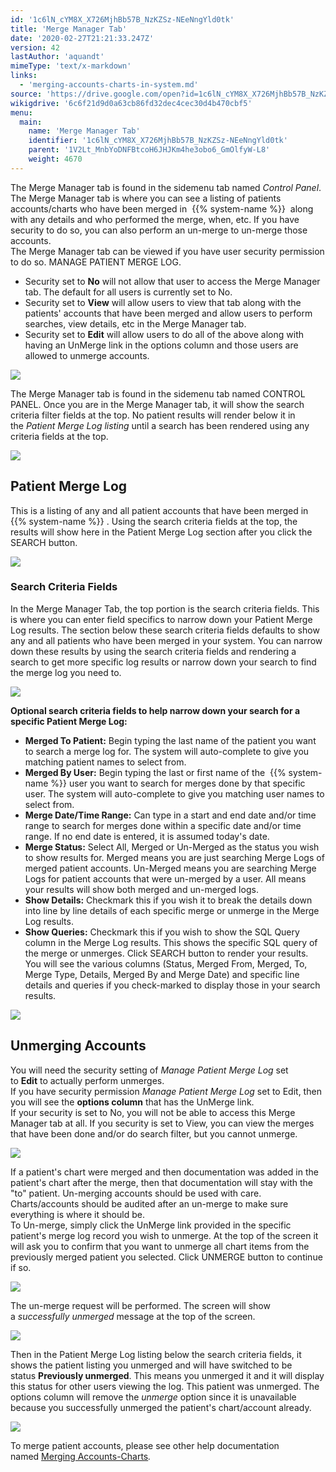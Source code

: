 ```yaml
---
id: '1c6lN_cYM8X_X726MjhBb57B_NzKZSz-NEeNngYld0tk'
title: 'Merge Manager Tab'
date: '2020-02-27T21:21:33.247Z'
version: 42
lastAuthor: 'aquandt'
mimeType: 'text/x-markdown'
links:
  - 'merging-accounts-charts-in-system.md'
source: 'https://drive.google.com/open?id=1c6lN_cYM8X_X726MjhBb57B_NzKZSz-NEeNngYld0tk'
wikigdrive: '6c6f21d9d0a63cb86fd32dec4cec30d4b470cbf5'
menu:
  main:
    name: 'Merge Manager Tab'
    identifier: '1c6lN_cYM8X_X726MjhBb57B_NzKZSz-NEeNngYld0tk'
    parent: '1V2Lt_MnbYoDNFBtcoH6JHJKm4he3obo6_GmOlfyW-L8'
    weight: 4670
---
```

The Merge Manager tab is found in the sidemenu tab named *Control Panel*. The Merge Manager tab is where you can see a listing of patients accounts/charts who have been merged in  {{% system-name %}}  along with any details and who performed the merge, when, etc. If you have security to do so, you can also perform an un-merge to un-merge those accounts.  
The Merge Manager tab can be viewed if you have user security permission to do so. MANAGE PATIENT MERGE LOG.
* Security set to <strong>No</strong> will not allow that user to access the Merge Manager tab. The default for all users is currently set to No.
* Security set to <strong>View</strong> will allow users to view that tab along with the patients' accounts that have been merged and allow users to perform searches, view details, etc in the Merge Manager tab.
* Security set to <strong>Edit</strong> will allow users to do all of the above along with having an UnMerge link in the options column and those users are allowed to unmerge accounts.
  
![](../merge-manager-tab.assets/66813afda417232e2154ab702ad35aa3.png)  

The Merge Manager tab is found in the sidemenu tab named CONTROL PANEL. Once you are in the Merge Manager tab, it will show the search criteria filter fields at the top. No patient results will render below it in the *Patient Merge Log listing* until a search has been rendered using any criteria fields at the top.
  
![](../merge-manager-tab.assets/7ad06d6c6d1e6780cb0a7f31e9580b46.png)  

  
## Patient Merge Log  
  
This is a listing of any and all patient accounts that have been merged in {{% system-name %}} . Using the search criteria fields at the top, the results will show here in the Patient Merge Log section after you click the SEARCH button.
  
![](../merge-manager-tab.assets/8607f501f6b214e14dfa614523fd2246.png)  

  
### Search Criteria Fields  
  
In the Merge Manager Tab, the top portion is the search criteria fields. This is where you can enter field specifics to narrow down your Patient Merge Log results. The section below these search criteria fields defaults to show any and all patients who have been merged in your system. You can narrow down these results by using the search criteria fields and rendering a search to get more specific log results or narrow down your search to find the merge log you need to.
  
![](../merge-manager-tab.assets/0167ce505c5391957f3e5298f0e97e44.png)  

**Optional search criteria fields to help narrow down your search for a specific Patient Merge Log:**
* <strong>Merged To Patient:</strong> Begin typing the last name of the patient you want to search a merge log for. The system will auto-complete to give you matching patient names to select from.
* <strong>Merged By User:</strong> Begin typing the last or first name of the  {{% system-name %}} user you want to search for merges done by that specific user. The system will auto-complete to give you matching user names to select from.
* <strong>Merge Date/Time Range:</strong> Can type in a start and end date and/or time range to search for merges done within a specific date and/or time range. If no end date is entered, it is assumed today's date.
* <strong>Merge Status:</strong> Select All, Merged or Un-Merged as the status you wish to show results for. Merged means you are just searching Merge Logs of merged patient accounts. Un-Merged means you are searching Merge Logs for patient accounts that were un-merged by a user. All means your results will show both merged and un-merged logs.
* <strong>Show Details:</strong> Checkmark this if you wish it to break the details down into line by line details of each specific merge or unmerge in the Merge Log results.
* <strong>Show Queries:</strong> Checkmark this if you wish to show the SQL Query column in the Merge Log results. This shows the specific SQL query of the merge or unmerges.
Click SEARCH button to render your results.  
You will see the various columns (Status, Merged From, Merged, To, Merge Type, Details, Merged By and Merge Date) and specific line details and queries if you check-marked to display those in your search results.
  
![](../merge-manager-tab.assets/a82006d2a25fde85a3f67bc94d6f67b2.png)  

  
## Unmerging Accounts  
  
You will need the security setting of *Manage Patient Merge Log* set to **Edit** to actually perform unmerges.  
If you have security permission *Manage Patient Merge Log* set to Edit, then you will see the **options column** that has the UnMerge link.  
If your security is set to No, you will not be able to access this Merge Manager tab at all. If you security is set to View, you can view the merges that have been done and/or do search filter, but you cannot unmerge.
  
![](../merge-manager-tab.assets/888b8e937d8621e4bd7299af53427c2e.png)  

If a patient's chart were merged and then documentation was added in the patient's chart after the merge, then that documentation will stay with the "to" patient. Un-merging accounts should be used with care. Charts/accounts should be audited after an un-merge to make sure everything is where it should be.  
To Un-merge, simply click the UnMerge link provided in the specific patient's merge log record you wish to unmerge. At the top of the screen it will ask you to confirm that you want to unmerge all chart items from the previously merged patient you selected. Click UNMERGE button to continue if so.
  
![](../merge-manager-tab.assets/07fc7577d62c0103a468cf040c777d3c.png)  

The un-merge request will be performed. The screen will show a *successfully unmerged* message at the top of the screen.
  
![](../merge-manager-tab.assets/305607b1019c0a8d692d61450c081146.png)  

Then in the Patient Merge Log listing below the search criteria fields, it shows the patient listing you unmerged and will have switched to be status **Previously unmerged**. This means you unmerged it and it will display this status for other users viewing the log. This patient was unmerged. The options column will remove the *unmerge* option since it is unavailable because you successfully unmerged the patient's chart/account already.
  
![](../merge-manager-tab.assets/d780d65e94cdf09aafa23439028b1445.png)  

To merge patient accounts, please see other help documentation named [Merging Accounts-Charts](merging-accounts-charts-in-system.md)*.*
